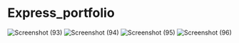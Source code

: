 # Express_portfolio
![Screenshot (93)](https://github.com/wadalkarsaloni/Express_portfolio/assets/127375584/c856b335-703b-405f-905c-21c8e1387131)
![Screenshot (94)](https://github.com/wadalkarsaloni/Express_portfolio/assets/127375584/1825631f-9544-4f59-9de6-d9f810647f4b)
![Screenshot (95)](https://github.com/wadalkarsaloni/Express_portfolio/assets/127375584/09e3e58e-8645-48dd-9c1f-3b64efe35e3b)
![Screenshot (96)](https://github.com/wadalkarsaloni/Express_portfolio/assets/127375584/b4a170f1-ee7f-490f-8e10-ae67a46e7704)
